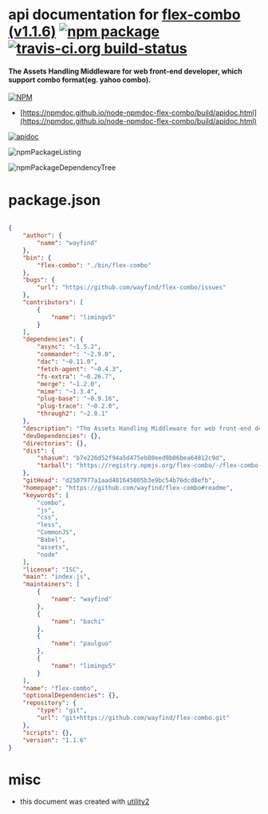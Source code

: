 # api documentation for  [flex-combo (v1.1.6)](https://github.com/wayfind/flex-combo#readme)  [![npm package](https://img.shields.io/npm/v/npmdoc-flex-combo.svg?style=flat-square)](https://www.npmjs.org/package/npmdoc-flex-combo) [![travis-ci.org build-status](https://api.travis-ci.org/npmdoc/node-npmdoc-flex-combo.svg)](https://travis-ci.org/npmdoc/node-npmdoc-flex-combo)
#### The Assets Handling Middleware for web front-end developer, which support combo format(eg. yahoo combo).

[![NPM](https://nodei.co/npm/flex-combo.png?downloads=true&downloadRank=true&stars=true)](https://www.npmjs.com/package/flex-combo)

- [https://npmdoc.github.io/node-npmdoc-flex-combo/build/apidoc.html](https://npmdoc.github.io/node-npmdoc-flex-combo/build/apidoc.html)

[![apidoc](https://npmdoc.github.io/node-npmdoc-flex-combo/build/screenCapture.buildCi.browser.%252Ftmp%252Fbuild%252Fapidoc.html.png)](https://npmdoc.github.io/node-npmdoc-flex-combo/build/apidoc.html)

![npmPackageListing](https://npmdoc.github.io/node-npmdoc-flex-combo/build/screenCapture.npmPackageListing.svg)

![npmPackageDependencyTree](https://npmdoc.github.io/node-npmdoc-flex-combo/build/screenCapture.npmPackageDependencyTree.svg)



# package.json

```json

{
    "author": {
        "name": "wayfind"
    },
    "bin": {
        "flex-combo": "./bin/flex-combo"
    },
    "bugs": {
        "url": "https://github.com/wayfind/flex-combo/issues"
    },
    "contributors": [
        {
            "name": "limingv5"
        }
    ],
    "dependencies": {
        "async": "~1.5.2",
        "commander": "~2.9.0",
        "dac": "~0.11.0",
        "fetch-agent": "~0.4.3",
        "fs-extra": "~0.26.7",
        "merge": "~1.2.0",
        "mime": "~1.3.4",
        "plug-base": "~0.9.16",
        "plug-trace": "~0.2.0",
        "through2": "~2.0.1"
    },
    "description": "The Assets Handling Middleware for web front-end developer, which support combo format(eg. yahoo combo).",
    "devDependencies": {},
    "directories": {},
    "dist": {
        "shasum": "b7e226d52f94a5d475eb80eed9b06bea64812c9d",
        "tarball": "https://registry.npmjs.org/flex-combo/-/flex-combo-1.1.6.tgz"
    },
    "gitHead": "d2507977a1aad481645005b3e9bc54b76dcd8efb",
    "homepage": "https://github.com/wayfind/flex-combo#readme",
    "keywords": [
        "combo",
        "js",
        "css",
        "less",
        "CommonJS",
        "Babel",
        "assets",
        "node"
    ],
    "license": "ISC",
    "main": "index.js",
    "maintainers": [
        {
            "name": "wayfind"
        },
        {
            "name": "bachi"
        },
        {
            "name": "paulguo"
        },
        {
            "name": "limingv5"
        }
    ],
    "name": "flex-combo",
    "optionalDependencies": {},
    "repository": {
        "type": "git",
        "url": "git+https://github.com/wayfind/flex-combo.git"
    },
    "scripts": {},
    "version": "1.1.6"
}
```



# misc
- this document was created with [utility2](https://github.com/kaizhu256/node-utility2)
